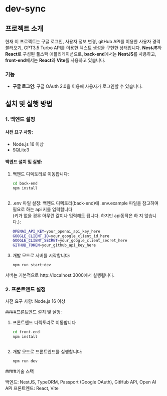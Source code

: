 # dev-sync

## 프로젝트 소개


현재 이 프로젝트는 구글 로그인, 사용자 정보 변경, gitHub API를 이용한 사용자 경력 불러오기, GPT3.5 Turbo API를 이용한 텍스트 생성을 구현한 상태입니다. **NestJS**와 **React**로 구성된 풀스택 애플리케이션으로, **back-end**에서는 **NestJS**를 사용하고, **front-end**에서는 **React**와 **Vite**를 사용하고 있습니다.


### 기능
- **구글 로그인**: 구글 OAuth 2.0을 이용해 사용자가 로그인할 수 있습니다.

## 설치 및 실행 방법

### 1. 백엔드 설정

  #### 사전 요구 사항:
  - Node.js 16 이상
  - SQLite3

  #### 백엔드 설치 및 실행:
  1. 백엔드 디렉토리로 이동합니다:
     ```bash
     cd back-end
     npm install
   
  2. .env 파일 설정:
  백엔드 디렉토리(back-end)에 .env.example 파일을 참고하여 필요로 하는 api 키를 입력합니다  
  (키가 없을 경우 아무런 값이나 입력해도 됩니다. 하지만 api동작은 하    지 않습니다.):
     ```bash
     OPENAI_API_KEY=your_openai_api_key_here
     GOOGLE_CLIENT_ID=your_google_client_id_here
     GOOGLE_CLIENT_SECRET=your_google_client_secret_here
     GITHUB_TOKEN=your_github_api_key_here

  4. 개발 모드로 서버를 시작합니다:
     ```bash
     npm run start:dev

  서버는 기본적으로 http://localhost:3000에서 실행됩니다.





### 2. 프론트엔드 설정
사전 요구 사항:
  Node.js 16 이상

####프론트엔드 설치 및 실행:

  1. 프론트엔드 디렉토리로 이동합니다
     ```bash
     cd front-end
     npm install
   
  2. 개발 모드로 프론트엔드를 실행합니다:
     ```bash
     npm run dev

  ####기술 스택

  백엔드: NestJS, TypeORM, Passport (Google OAuth), GitHub API, Open AI API
  프론트엔드: React, Vite

